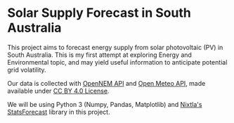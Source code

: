 # Solar Supply Forecast in South Australia

This project aims to forecast energy supply from solar photovoltaic (PV) in South Australia. This is my first attempt at exploring Energy and Environmental topic, and may yield useful information to anticipate potential grid volatility.

Our data is collected with [OpenNEM API](https://opennem.org.au/) and [Open Meteo API](https://open-meteo.com/), made available under [CC BY 4.0 License](https://creativecommons.org/licenses/by/4.0/).

We will be using Python 3 (Numpy, Pandas, Matplotlib) and [Nixtla's StatsForecast](https://nixtlaverse.nixtla.io/statsforecast/) library in this project.
